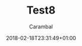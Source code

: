 ---
title: "Test8"
date: 2018-02-18T23:31:49+01:00
lastEdit: 2018-02-18T23:31:49+01:00
draft: false
author: "Carambal"
eventInfo: 
    eventDate: 2018-02-18T23:31:49+01:00
    time: ""
    location: 
        name: "Studio des Rigoles"
        address: "46 rue des rigoles"
        zipCode: 75020
        city: "Paris"
    bands: []
    soundEngineer: "Aurélien Claranbaux"
---
